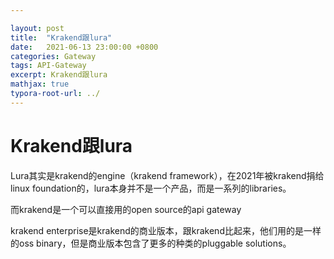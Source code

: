 ```yaml
---

layout: post
title:  "Krakend跟lura"
date:   2021-06-13 23:00:00 +0800
categories: Gateway
tags: API-Gateway
excerpt: Krakend跟lura
mathjax: true
typora-root-url: ../
---
```


# Krakend跟lura

Lura其实是krakend的engine（krakend framework），在2021年被krakend捐给linux foundation的，lura本身并不是一个产品，而是一系列的libraries。

而krakend是一个可以直接用的open source的api gateway

krakend enterprise是krakend的商业版本，跟krakend比起来，他们用的是一样的oss binary，但是商业版本包含了更多的种类的pluggable solutions。